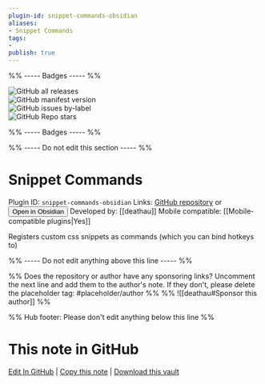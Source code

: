 ```yaml
---
plugin-id: snippet-commands-obsidian
aliases:
- Snippet Commands
tags: 
- 
publish: true
---
```


%% ----- Badges ----- %%

![GitHub all releases](https://img.shields.io/github/downloads/deathau/snippet-commands-obsidian/total?color=573E7A&logo=github&style=for-the-badge)   
![GitHub manifest version](https://img.shields.io/github/manifest-json/v/deathau/snippet-commands-obsidian?color=573E7A&logo=github&style=for-the-badge)   
![GitHub issues by-label](https://img.shields.io/github/issues/deathau/snippet-commands-obsidian/help%20wanted?color=573E7A&logo=github&style=for-the-badge)   
![GitHub Repo stars](https://img.shields.io/github/stars/deathau/snippet-commands-obsidian?color=573E7A&logo=github&style=for-the-badge)

%% ----- Badges ----- %%

%% ----- Do not edit this section ----- %%

# Snippet Commands

Plugin ID: `snippet-commands-obsidian`
Links: [GitHub repository](https://github.com/deathau/snippet-commands-obsidian) or [<button id=HH>Open in Obsidian</button>](obsidian://show-plugin?id=snippet-commands-obsidian)
Developed by: [[deathau]]
Mobile compatible: [[Mobile-compatible plugins|Yes]]

Registers custom css snippets as commands (which you can bind hotkeys to)

%% ----- Do not edit anything above this line ----- %% 

%% Does the repository or author have any sponsoring links? Uncomment the next line and add them to the author's note. If they don't, please delete the placeholder tag: #placeholder/author %%
%% ![[deathau#Sponsor this author]] %%

%% Hub footer: Please don't edit anything below this line %%

# This note in GitHub

<span class="git-footer">[Edit In GitHub](https://github.dev/obsidian-community/obsidian-hub/blob/main/02%20-%20Community%20Expansions/02.05%20All%20Community%20Expansions/Plugins/snippet-commands-obsidian.md "git-hub-edit-note") | [Copy this note](https://raw.githubusercontent.com/obsidian-community/obsidian-hub/main/02%20-%20Community%20Expansions/02.05%20All%20Community%20Expansions/Plugins/snippet-commands-obsidian.md "git-hub-copy-note") | [Download this vault](https://github.com/obsidian-community/obsidian-hub/archive/refs/heads/main.zip "git-hub-download-vault") </span>
